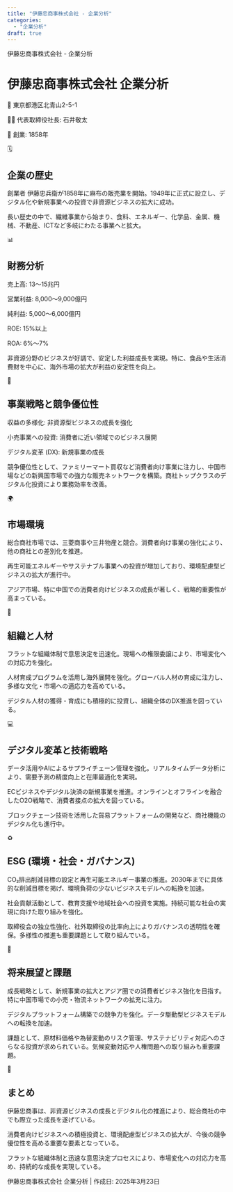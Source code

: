 ```yaml
---
title: "伊藤忠商事株式会社 - 企業分析"
categories: 
  - "企業分析"
draft: true
---
```


  伊藤忠商事株式会社 - 企業分析  

# 伊藤忠商事株式会社 企業分析

🏢 東京都港区北青山2-5-1

👨‍💼 代表取締役社長: 石井敬太

📅 創業: 1858年

🗓️

## 企業の歴史

創業者 伊藤忠兵衛が1858年に麻布の販売業を開始。1949年に正式に設立し、デジタル化や新規事業への投資で非資源ビジネスの拡大に成功。

長い歴史の中で、繊維事業から始まり、食料、エネルギー、化学品、金属、機械、不動産、ICTなど多岐にわたる事業へと拡大。

📊

## 財務分析

売上高: 13〜15兆円

営業利益: 8,000〜9,000億円

純利益: 5,000〜6,000億円

ROE: 15%以上

ROA: 6%〜7%

非資源分野のビジネスが好調で、安定した利益成長を実現。特に、食品や生活消費財を中心に、海外市場の拡大が利益の安定性を向上。

🚀

## 事業戦略と競争優位性

収益の多様化: 非資源型ビジネスの成長を強化

小売事業への投資: 消費者に近い領域でのビジネス展開

デジタル変革 (DX): 新規事業の成長

競争優位性として、ファミリーマート買収など消費者向け事業に注力し、中国市場などの新興国市場での強力な販売ネットワークを構築。商社トップクラスのデジタル化投資により業務効率を改善。

🌍

## 市場環境

総合商社市場では、三菱商事や三井物産と競合。消費者向け事業の強化により、他の商社との差別化を推進。

再生可能エネルギーやサステナブル事業への投資が増加しており、環境配慮型ビジネスの拡大が進行中。

アジア市場、特に中国での消費者向けビジネスの成長が著しく、戦略的重要性が高まっている。

🏢

## 組織と人材

フラットな組織体制で意思決定を迅速化。現場への権限委譲により、市場変化への対応力を強化。

人材育成プログラムを活用し海外展開を強化。グローバル人材の育成に注力し、多様な文化・市場への適応力を高めている。

デジタル人材の獲得・育成にも積極的に投資し、組織全体のDX推進を図っている。

💻

## デジタル変革と技術戦略

データ活用やAIによるサプライチェーン管理を強化。リアルタイムデータ分析により、需要予測の精度向上と在庫最適化を実現。

ECビジネスやデジタル決済の新規事業を推進。オンラインとオフラインを融合したO2O戦略で、消費者接点の拡大を図っている。

ブロックチェーン技術を活用した貿易プラットフォームの開発など、商社機能のデジタル化も進行中。

♻️

## ESG (環境・社会・ガバナンス)

CO₂排出削減目標の設定と再生可能エネルギー事業の推進。2030年までに具体的な削減目標を掲げ、環境負荷の少ないビジネスモデルへの転換を加速。

社会貢献活動として、教育支援や地域社会への投資を実施。持続可能な社会の実現に向けた取り組みを強化。

取締役会の独立性強化、社外取締役の比率向上によりガバナンスの透明性を確保。多様性の推進も重要課題として取り組んでいる。

🔮

## 将来展望と課題

成長戦略として、新規事業の拡大とアジア圏での消費者ビジネス強化を目指す。特に中国市場での小売・物流ネットワークの拡充に注力。

デジタルプラットフォーム構築での競争力を強化。データ駆動型ビジネスモデルへの転換を加速。

課題として、原材料価格や為替変動のリスク管理、サステナビリティ対応へのさらなる投資が求められている。気候変動対応や人権問題への取り組みも重要課題。

📌

## まとめ

伊藤忠商事は、非資源ビジネスの成長とデジタル化の推進により、総合商社の中でも際立った成長を遂げている。

消費者向けビジネスへの積極投資と、環境配慮型ビジネスの拡大が、今後の競争優位性を高める重要な要素となっている。

フラットな組織体制と迅速な意思決定プロセスにより、市場変化への対応力を高め、持続的な成長を実現している。

伊藤忠商事株式会社 企業分析 | 作成日: 2025年3月23日
